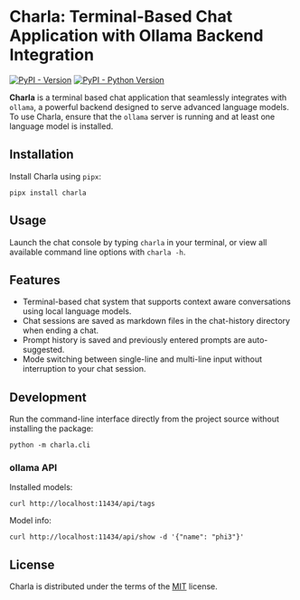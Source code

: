 # Charla: Terminal-Based Chat Application with Ollama Backend Integration

[![PyPI - Version](https://img.shields.io/pypi/v/charla.svg)](https://pypi.org/project/charla)
[![PyPI - Python Version](https://img.shields.io/pypi/pyversions/charla.svg)](https://pypi.org/project/charla)

**Charla** is a terminal based chat application that seamlessly integrates with `ollama`, a powerful backend designed to serve advanced language models. To use Charla, ensure that the `ollama` server is running and at least one language model is installed.

## Installation

Install Charla using `pipx`:

```console
pipx install charla
```

## Usage

Launch the chat console by typing `charla` in your terminal, or view all available command line options with `charla -h`.

## Features

* Terminal-based chat system that supports context aware conversations using local language models.
* Chat sessions are saved as markdown files in the chat-history directory when ending a chat.
* Prompt history is saved and previously entered prompts are auto-suggested.
* Mode switching between single-line and multi-line input without interruption to your chat session.

## Development

Run the command-line interface directly from the project source without installing the package:

```console
python -m charla.cli
```

### ollama API

Installed models:

```console
curl http://localhost:11434/api/tags
```

Model info:

```console
curl http://localhost:11434/api/show -d '{"name": "phi3"}'
```

## License

Charla is distributed under the terms of the [MIT](https://spdx.org/licenses/MIT.html) license.
